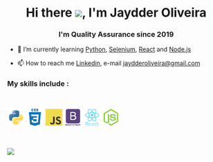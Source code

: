 <h1 align="center">Hi there <img src="https://raw.githubusercontent.com/kaueMarques/kaueMarques/master/hi.gif" width="30px">, I'm Jaydder Oliveira</h1>
<h3 align="center">I'm Quality Assurance since 2019 </h3>

- 🌱 I’m currently learning [Python](https://www.python.org/), [Selenium](https://www.selenium.dev/), [React](https://pt-br.reactjs.org) and [Node.js](https://nodejs.org/en/)

- 📫 How to reach me [Linkedin](https://www.linkedin.com/in/jaydder-oliveira/), e-mail [jaydderoliveira@gmail.com](jaydderoliveira@gmail.com)

### My skills include :

<br />
<p align="left">
<img src="https://raw.githubusercontent.com/devicons/devicon/master/icons/python/python-original.svg" alt="python"  width="40" height="40"/>
<img src="https://raw.githubusercontent.com/devicons/devicon/master/icons/css3/css3-plain-wordmark.svg" alt="css3"  width="40" height="40"/>
<img src="https://raw.githubusercontent.com/devicons/devicon/master/icons/javascript/javascript-original.svg" alt="javascript" width="40" height="40"/>
<img src="https://raw.githubusercontent.com/devicons/devicon/master/icons/bootstrap/bootstrap-plain-wordmark.svg" alt="react" width="40" height="40"/>
<img src="https://raw.githubusercontent.com/devicons/devicon/master/icons/react/react-original-wordmark.svg" alt="react" width="40" height="40"/>
<img src="https://raw.githubusercontent.com/devicons/devicon/master/icons/nodejs/nodejs-original.svg" alt="react" width="40" height="40"/>
</p>
<br />
<br />
<img height="180em" src="https://github-readme-stats-eight-theta.vercel.app/api/top-langs/?username=jaydder&layout=compact&langs_count=8&theme=tokyonight"/>
